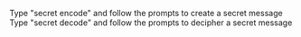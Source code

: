 Type "secret encode" and follow the prompts to create a secret message
Type "secret decode" and follow the prompts to decipher a secret message
